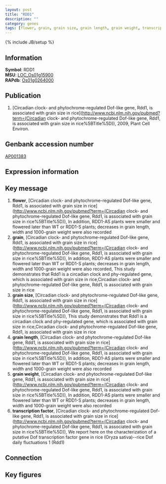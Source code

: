 ```yaml
---
layout: post
title: "RDD1"
description: ""
category: genes
tags: [flower, grain, grain size, grain length, grain weight, transcription factor, Gene]
---
```

{% include JB/setup %}

## Information
__Symbol__: RDD1  
__MSU__: [LOC_Os01g15900](http://rice.plantbiology.msu.edu/cgi-bin/ORF_infopage.cgi?orf=LOC_Os01g15900)  
__RAPdb__: [Os01g0264000](http://rapdb.dna.affrc.go.jp/viewer/gbrowse_details/irgsp1?name=Os01g0264000)  

## Publication
1. [Circadian clock- and phytochrome-regulated Dof-like gene, Rdd1, is associated with grain size in rice](http://www.ncbi.nlm.nih.gov/pubmed?term=(Circadian clock- and phytochrome-regulated Dof-like gene, Rdd1, is associated with grain size in rice%5BTitle%5D)), 2009, Plant Cell Environ.

## Genbank accession number
[AP001383](http://www.ncbi.nlm.nih.gov/nuccore/AP001383)

## Expression information

## Key message
1. __flower__, [Circadian clock- and phytochrome-regulated Dof-like gene, Rdd1, is associated with grain size in rice](http://www.ncbi.nlm.nih.gov/pubmed?term=(Circadian clock- and phytochrome-regulated Dof-like gene, Rdd1, is associated with grain size in rice%5BTitle%5D)),  In addition, RDD1-AS plants were smaller and flowered later than WT or RDD1-S plants; decreases in grain length, width and 1000-grain weight were also recorded
2. __grain__, [Circadian clock- and phytochrome-regulated Dof-like gene, Rdd1, is associated with grain size in rice](http://www.ncbi.nlm.nih.gov/pubmed?term=(Circadian clock- and phytochrome-regulated Dof-like gene, Rdd1, is associated with grain size in rice%5BTitle%5D)),  In addition, RDD1-AS plants were smaller and flowered later than WT or RDD1-S plants; decreases in grain length, width and 1000-grain weight were also recorded, This study demonstrates that Rdd1 is a circadian clock and phy-regulated gene, which is associated with grain size in rice,Circadian clock- and phytochrome-regulated Dof-like gene, Rdd1, is associated with grain size in rice
3. __grain size__, [Circadian clock- and phytochrome-regulated Dof-like gene, Rdd1, is associated with grain size in rice](http://www.ncbi.nlm.nih.gov/pubmed?term=(Circadian clock- and phytochrome-regulated Dof-like gene, Rdd1, is associated with grain size in rice%5BTitle%5D)),  This study demonstrates that Rdd1 is a circadian clock and phy-regulated gene, which is associated with grain size in rice,Circadian clock- and phytochrome-regulated Dof-like gene, Rdd1, is associated with grain size in rice
4. __grain length__, [Circadian clock- and phytochrome-regulated Dof-like gene, Rdd1, is associated with grain size in rice](http://www.ncbi.nlm.nih.gov/pubmed?term=(Circadian clock- and phytochrome-regulated Dof-like gene, Rdd1, is associated with grain size in rice%5BTitle%5D)),  In addition, RDD1-AS plants were smaller and flowered later than WT or RDD1-S plants; decreases in grain length, width and 1000-grain weight were also recorded
5. __grain weight__, [Circadian clock- and phytochrome-regulated Dof-like gene, Rdd1, is associated with grain size in rice](http://www.ncbi.nlm.nih.gov/pubmed?term=(Circadian clock- and phytochrome-regulated Dof-like gene, Rdd1, is associated with grain size in rice%5BTitle%5D)),  In addition, RDD1-AS plants were smaller and flowered later than WT or RDD1-S plants; decreases in grain length, width and 1000-grain weight were also recorded
6. __transcription factor__, [Circadian clock- and phytochrome-regulated Dof-like gene, Rdd1, is associated with grain size in rice](http://www.ncbi.nlm.nih.gov/pubmed?term=(Circadian clock- and phytochrome-regulated Dof-like gene, Rdd1, is associated with grain size in rice%5BTitle%5D)), We report here on the characterization of a putative Dof transcription factor gene in rice (Oryza sativa)--rice Dof daily fluctuations 1 (Rdd1)

## Connection

## Key figures


